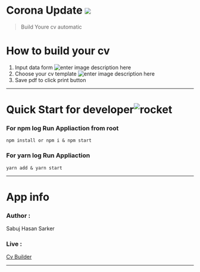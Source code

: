 

# Corona Update [<img  src="https://img.shields.io/badge/%20Cv%20Builder -Live%20here-5F9EA0"/>](https://cv-builder-sabuj.netlify.com/)

> Build Youre cv automatic 

# How to build your cv

 1. Input data form
![enter image description here](https://go.aws/30uxHAw)
 2.  Choose your cv template
![enter image description here](https://go.aws/3f9APG5)
 3. Save pdf to click print button

---
# Quick Start  for developer![rocket](https://github.githubassets.com/images/icons/emoji/unicode/1f680.png)

### For npm log Run Appliaction  from root

    npm install or npm i & npm start

### For yarn log Run Appliaction 

    yarn add & yarn start


---
# App info
### Author  :
Sabuj Hasan Sarker
### Live :
[Cv Builder](https://cv-builder-sabuj.netlify.com/)

---
   
